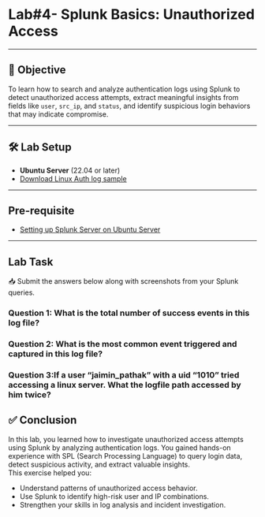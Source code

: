 # Lab#4- Splunk Basics: Unauthorized Access

---

## 🎯 Objective

To learn how to search and analyze authentication logs using Splunk to detect unauthorized access attempts, extract meaningful insights from fields like `user`, `src_ip`, and `status`, and identify suspicious login behaviors that may indicate compromise.

---

## 🛠️ Lab Setup

- **Ubuntu Server** (22.04 or later)  
- [Download Linux Auth log sample](https://github.com/0xrajneesh/90-Days-SOC-Challenge-Beginner/blob/main/Linux_UnAuthorized_Auditd_logs.json)

---

## Pre-requisite

- [Setting up Splunk Server on Ubuntu Server](https://github.com/0xrajneesh/90-Days-SOC-Challenge-Beginner/blob/main/Challenge%234/Task%231-Setting%20up%20Splunk.md)

---

## Lab Task

📥 Submit the answers below along with screenshots from your Splunk queries.


### Question 1: **What is the total number of success events in this log file?**


### Question 2: **What is the most common event triggered and captured in this log file?**


### Question 3:**If a user “jaimin_pathak” with a uid “1010” tried accessing a linux server. What the logfile path accessed by him twice?**




## ✅ Conclusion

In this lab, you learned how to investigate unauthorized access attempts using Splunk by analyzing authentication logs. You gained hands-on experience with SPL (Search Processing Language) to query login data, detect suspicious activity, and extract valuable insights.  
This exercise helped you:

- Understand patterns of unauthorized access behavior.
- Use Splunk to identify high-risk user and IP combinations.
- Strengthen your skills in log analysis and incident investigation.

